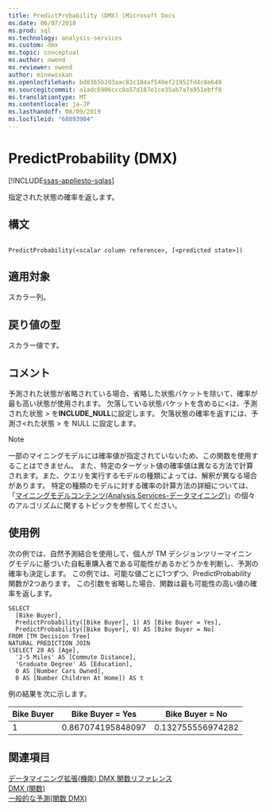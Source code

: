 ```yaml
---
title: PredictProbability (DMX) |Microsoft Docs
ms.date: 06/07/2018
ms.prod: sql
ms.technology: analysis-services
ms.custom: dmx
ms.topic: conceptual
ms.author: owend
ms.reviewer: owend
author: minewiskan
ms.openlocfilehash: bd8365b2d3aac82c184af549ef21952fd4c8e649
ms.sourcegitcommit: a1adc6906ccc0a57d187e1ce35ab7a7a951ebff8
ms.translationtype: MT
ms.contentlocale: ja-JP
ms.lasthandoff: 08/09/2019
ms.locfileid: "68893904"
---
```

# <a name="predictprobability-dmx"></a>PredictProbability (DMX)
[!INCLUDE[ssas-appliesto-sqlas](../includes/ssas-appliesto-sqlas.md)]

  指定された状態の確率を返します。  
  
## <a name="syntax"></a>構文  
  
```  
  
PredictProbability(<scalar column reference>, [<predicted state>])  
```  
  
## <a name="applies-to"></a>適用対象  
 スカラー列。  
  
## <a name="return-type"></a>戻り値の型  
 スカラー値です。  
  
## <a name="remarks"></a>コメント  
 予測された状態が省略されている場合、省略した状態バケットを除いて、確率が最も高い状態が使用されます。 欠落している状態バケットを含めるに\<は、予測された状態 > を**INCLUDE_NULL**に設定します。 欠落状態の確率を返すには、予測さ\<れた状態 > を NULL に設定します。  
  
> [!NOTE]  
>  一部のマイニングモデルには確率値が指定されていないため、この関数を使用することはできません。 また、特定のターゲット値の確率値は異なる方法で計算されます。また、クエリを実行するモデルの種類によっては、解釈が異なる場合があります。 特定の種類のモデルに対する確率の計算方法の詳細については、「[マイニングモデルコンテンツ&#40;Analysis Services-データマイニング&#41;](https://docs.microsoft.com/analysis-services/data-mining/mining-model-content-analysis-services-data-mining)」の個々のアルゴリズムに関するトピックを参照してください。  
  
## <a name="examples"></a>使用例  
 次の例では、自然予測結合を使用して、個人が TM デシジョンツリーマイニングモデルに基づいた自転車購入者である可能性があるかどうかを判断し、予測の確率も決定します。 この例では、可能な値ごとに1つずつ、PredictProbability 関数が2つあります。 この引数を省略した場合、関数は最も可能性の高い値の確率を返します。  
  
```  
SELECT  
  [Bike Buyer],  
  PredictProbability([Bike Buyer], 1) AS [Bike Buyer = Yes],  
  PredictProbability([Bike Buyer], 0) AS [Bike Buyer = No]  
FROM [TM Decision Tree]  
NATURAL PREDICTION JOIN  
(SELECT 28 AS [Age],  
  '2-5 Miles' AS [Commute Distance],  
  'Graduate Degree' AS [Education],  
  0 AS [Number Cars Owned],  
  0 AS [Number Children At Home]) AS t  
```  
  
 例の結果を次に示します。  
  
|Bike Buyer|Bike Buyer = Yes|Bike Buyer = No|  
|----------------|-----------------------|----------------------|  
|1|0.867074195848097|0.132755556974282|  
  
## <a name="see-also"></a>関連項目  
 [データマイニング拡張&#40;機能&#41; DMX 関数リファレンス](../dmx/data-mining-extensions-dmx-function-reference.md)   
 [DMX &#40;関数&#41;](../dmx/functions-dmx.md)   
 [一般的な予測&#40;関数 DMX&#41;](../dmx/general-prediction-functions-dmx.md)  
  
  
